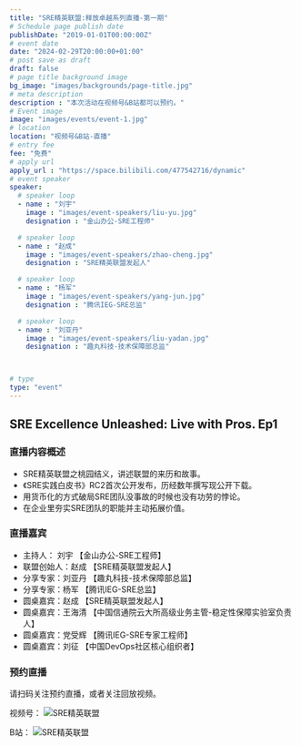 ```yaml
---
title: "SRE精英联盟:释放卓越系列直播-第一期"
# Schedule page publish date
publishDate: "2019-01-01T00:00:00Z"
# event date
date: "2024-02-29T20:00:00+01:00"
# post save as draft
draft: false
# page title background image
bg_image: "images/backgrounds/page-title.jpg"
# meta description
description : "本次活动在视频号&B站都可以预约。"
# Event image
image: "images/events/event-1.jpg"
# location
location: "视频号&B站-直播"
# entry fee
fee: "免费"
# apply url
apply_url : "https://space.bilibili.com/477542716/dynamic"
# event speaker
speaker:
  # speaker loop
  - name : "刘宇"
    image : "images/event-speakers/liu-yu.jpg"
    designation : "金山办公-SRE工程师"

  # speaker loop
  - name : "赵成"
    image : "images/event-speakers/zhao-cheng.jpg"
    designation : "SRE精英联盟发起人"

  # speaker loop
  - name : "杨军"
    image : "images/event-speakers/yang-jun.jpg"
    designation : "腾讯IEG-SRE总监"

  # speaker loop
  - name : "刘亚丹"
    image : "images/event-speakers/liu-yadan.jpg"
    designation : "趣丸科技-技术保障部总监"



# type
type: "event"
---
```


## SRE Excellence Unleashed: Live with Pros. Ep1

### 直播内容概述

* SRE精英联盟之桃园结义，讲述联盟的来历和故事。
* 《SRE实践白皮书》RC2首次公开发布，历经数年撰写现公开下载。
* 用货币化的方式破局SRE团队没事故的时候也没有功劳的悖论。
* 在企业里夯实SRE团队的职能并主动拓展价值。

### 直播嘉宾

* 主持人： 刘宇 【金山办公-SRE工程师】
* 联盟创始人：赵成 【SRE精英联盟发起人】
* 分享专家：刘亚丹 【趣丸科技-技术保障部总监】
* 分享专家：杨军 【腾讯IEG-SRE总监】
* 圆桌嘉宾：赵成 【SRE精英联盟发起人】
* 圆桌嘉宾：王海清 【中国信通院云大所高级业务主管-稳定性保障实验室负责人】
* 圆桌嘉宾：党受辉 【腾讯IEG-SRE专家工程师】
* 圆桌嘉宾：刘征 【中国DevOps社区核心组织者】

### 预约直播

请扫码关注预约直播，或者关注回放视频。

视频号：
![SRE精英联盟](/images/sph.jpg)

B站：
![SRE精英联盟](/images/bilibili.jpg)